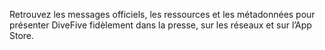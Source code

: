 Retrouvez les messages officiels, les ressources et les métadonnées pour présenter DiveFive fidèlement dans la presse, sur les réseaux et sur l’App Store.
